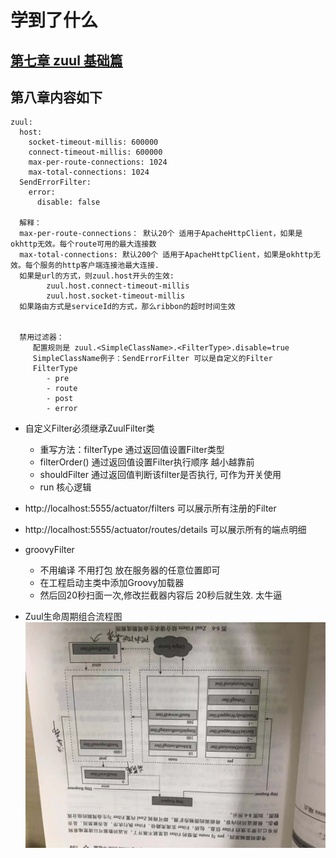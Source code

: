 # 学到了什么
##  [第七章 zuul 基础篇](https://github.com/keepclimbs/springcloud-notes/tree/master/ch8-1-1/readMe-7.md)
## 第八章内容如下
```
zuul:
  host:
    socket-timeout-millis: 600000 
    connect-timeout-millis: 600000
    max-per-route-connections: 1024 
    max-total-connections: 1024 
  SendErrorFilter: 
    error:
      disable: false
      
  解释： 
  max-per-route-connections： 默认20个 适用于ApacheHttpClient，如果是okhttp无效。每个route可用的最大连接数
  max-total-connections: 默认200个 适用于ApacheHttpClient，如果是okhttp无效。每个服务的http客户端连接池最大连接.
  如果是url的方式，则zuul.host开头的生效:
        zuul.host.connect-timeout-millis
        zuul.host.socket-timeout-millis 
  如果路由方式是serviceId的方式，那么ribbon的超时时间生效
    
         
  禁用过滤器：
     配置规则是 zuul.<SimpleClassName>.<FilterType>.disable=true
     SimpleClassName例子：SendErrorFilter 可以是自定义的Filter
     FilterType
        - pre
        - route
        - post
        - error
```

- 自定义Filter必须继承ZuulFilter类
    - 重写方法：filterType 通过返回值设置Filter类型
    - filterOrder()        通过返回值设置Filter执行顺序 越小越靠前
    - shouldFilter         通过返回值判断该filter是否执行, 可作为开关使用
    - run                  核心逻辑

- http://localhost:5555/actuator/filters 可以展示所有注册的Filter
- http://localhost:5555/actuator/routes/details 可以展示所有的端点明细
- groovyFilter 
    - 不用编译 不用打包 放在服务器的任意位置即可 
    - 在工程启动主类中添加Groovy加载器
    - 然后回20秒扫面一次,修改拦截器内容后 20秒后就生效. 太牛逼
- Zuul生命周期组合流程图
![image](https://github.com/keepclimbs/springcloud-notes/blob/master/img/811-1.png)